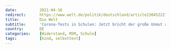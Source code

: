 ```yaml
---
date:          2021-04-16
redirect:      https://www.welt.de/politik/deutschland/article230452227/Corona-Tests-in-Schulen-Jetzt-bricht-der-grosse-Unmut-aus.html
title:         Die Welt
subtitle:      'Corona-Tests in Schulen: Jetzt bricht der große Unmut aus'
country:       DE
categories:    [Widerstand, MSM, Schule]
tags:          [kind, selbsttest]
---
```

